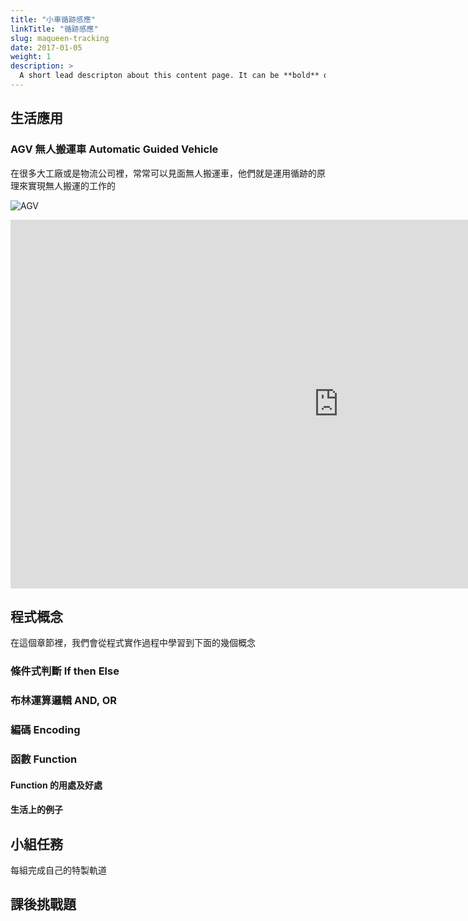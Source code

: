 ```yaml
---
title: "小車循跡感應"
linkTitle: "循跡感應"
slug: maqueen-tracking
date: 2017-01-05
weight: 1
description: >
  A short lead descripton about this content page. It can be **bold** or _italic_ and can be split over multiple paragraphs.
---
```


## 生活應用

### AGV 無人搬運車 Automatic Guided Vehicle

在很多大工廠或是物流公司裡，常常可以見面無人搬運車，他們就是運用循跡的原理來實現無人搬運的工作的

![AGV](https://i.imgur.com/MC84F1q.jpg)

<iframe width="1049" height="590" src="https://www.youtube.com/embed/aP6k5VYvGHc" frameborder="0" allow="accelerometer; autoplay; encrypted-media; gyroscope; picture-in-picture" allowfullscreen>
</iframe>

## 程式概念

在這個章節裡，我們會從程式實作過程中學習到下面的幾個概念

### 條件式判斷 If then Else

### 布林運算邏輯 AND, OR

### 編碼 Encoding

### 函數 Function

#### Function 的用處及好處

#### 生活上的例子

## 小組任務

每組完成自己的特製軌道

## 課後挑戰題
